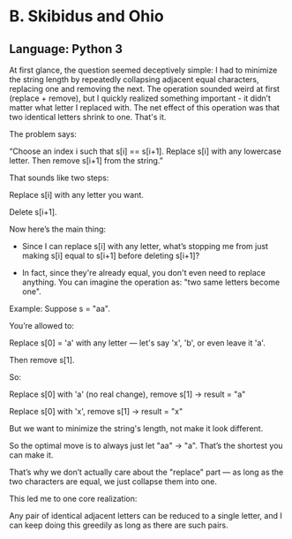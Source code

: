 # B. Skibidus and Ohio

## Language: Python 3

At first glance, the question seemed deceptively simple: I had to minimize the string length by repeatedly collapsing adjacent equal characters, replacing one and removing the next. The operation sounded weird at first (replace + remove), but I quickly realized something important - it didn’t matter what letter I replaced with. The net effect of this operation was that two identical letters shrink to one. That's it.

The problem says:

“Choose an index i such that s[i] == s[i+1]. Replace s[i] with any lowercase letter. Then remove s[i+1] from the string.”

That sounds like two steps:

Replace s[i] with any letter you want.

Delete s[i+1].

Now here’s the main thing:

- Since I can replace s[i] with any letter, what’s stopping me from just making s[i] equal to s[i+1] before deleting s[i+1]?

- In fact, since they're already equal, you don't even need to replace anything. You can imagine the operation as: "two same letters become one".

Example:
Suppose s = "aa".

You’re allowed to:

Replace s[0] = 'a' with any letter — let's say 'x', 'b', or even leave it 'a'.

Then remove s[1].

So:

Replace s[0] with 'a' (no real change), remove s[1] → result = "a"

Replace s[0] with 'x', remove s[1] → result = "x"

But we want to minimize the string's length, not make it look different.

So the optimal move is to always just let "aa" → "a". That’s the shortest you can make it.

That’s why we don’t actually care about the "replace" part — as long as the two characters are equal, we just collapse them into one.

This led me to one core realization:

Any pair of identical adjacent letters can be reduced to a single letter, and I can keep doing this greedily as long as there are such pairs.


